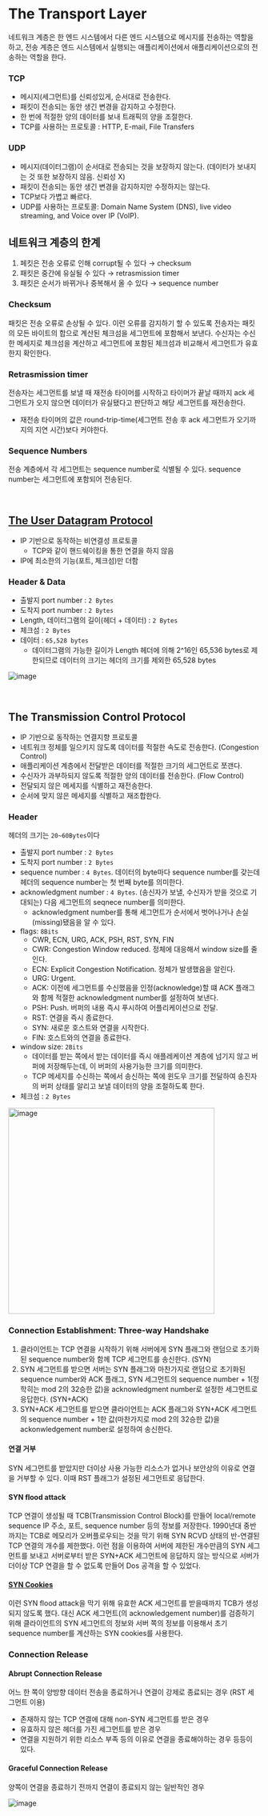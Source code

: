 # The Transport Layer

네트워크 계층은 한 엔드 시스템에서 다른 엔드 시스템으로 메시지를 전송하는 역할을 하고, 전송 계층은 엔드 시스템에서 실행되는 애플리케이션에서 애플리케이션으로의 전송하는 역할을 한다.

### TCP
- 메시지(세그먼트)를 신뢰성있게, 순서대로 전송한다.
- 패킷이 전송되는 동안 생긴 변경을 감지하고 수정한다.
- 한 번에 적절한 양의 데이터를 보내 트래픽의 양을 조절한다.
- TCP를 사용하는 프로토콜 : HTTP, E-mail, File Transfers

### UDP
- 메시지(데이터그램)이 순서대로 전송되는 것을 보장하지 않는다. (데이터가 보내지는 것 또한 보장하지 않음. 신뢰성 X)
- 패킷이 전송되는 동안 생긴 변경을 감지하지만 수정하지는 않는다.
- TCP보다 가볍고 빠르다.
- UDP를 사용하는 프로토콜: Domain Name System (DNS), live video streaming, and Voice over IP (VoIP).

## 네트워크 계층의 한계
1. 페킷은 전송 오류로 인해 corrupt될 수 있다 → checksum
2. 패킷은 중간에 유실될 수 있다 → retrasmission timer
3. 패킷은 순서가 바뀌거나 중복해서 올 수 있다 → sequence number

### Checksum
패킷은 전송 오류로 손상될 수 있다. 이런 오류를 감지하기 할 수 있도록 전송자는 패킷의 모든 바이트의 합으로 계산된 체크섬을 세그먼트에 포함해서 보낸다. 수신자는 수신한 메세지로 체크섬을 계산하고 세그먼트에 포함된 체크섬과 비교해서 세그먼트가 유효한지 확인한다.

### Retrasmission timer
전송자는 세그먼트를 보낼 때 재전송 타이머를 시작하고 타이머가 끝날 때까지 ack 세그먼트가 오지 않으면 데이터가 유실됐다고 판단하고 해당 세그먼트를 재전송한다.
- 재전송 타이머의 값은 round-trip-time(세그먼트 전송 후 ack 세그먼트가 오기까지의 지연 시간)보다 커야한다.

### Sequence Numbers
전송 계층에서 각 세그먼트는 sequence number로 식별될 수 있다. sequence number는 세그먼트에 포함되어 전송된다.

<br />

## [The User Datagram Protocol](https://datatracker.ietf.org/doc/pdf/rfc768.pdf)
- IP 기반으로 동작하는 비연결성 프로토콜
    - TCP와 같이 핸드쉐이킹을 통한 연결을 하지 않음
- IP에 최소한의 기능(포트, 체크섬)만 더함

### Header & Data
- 출발지 port number : `2 Bytes`
- 도착지 port number : `2 Bytes`
- Length, 데이터그램의 길이(헤더 + 데이터) : `2 Bytes`
- 체크섬 : `2 Bytes`
- 데이터 : `65,528 bytes`
   - 데이터그램의 가능한 길이가 Length 헤더에 의해 2^16인 65,536 bytes로 제한되므로 데이터의 크기는 헤더의 크기를 제외한 65,528 bytes
  
![image](https://user-images.githubusercontent.com/37496919/151689694-65168c98-7dea-467c-ad5c-bd76fdbeace9.png)

<br />

## The Transmission Control Protocol
- IP 기반으로 동작하는 연결지향 프로토콜
- 네트워크 정체를 일으키지 않도록 데이터를 적절한 속도로 전송한다. (Congestion Control)
- 애플리케이션 계층에서 전달받은 데이터를 적절한 크기의 세그먼트로 쪼갠다.
- 수신자가 과부하되지 않도록 적절한 양의 데이터를 전송한다. (Flow Control)
- 전달되지 않은 메세지를 식별하고 재전송한다.
- 순서에 맞지 않은 메세지를 식별하고 재조합한다.

### Header
헤더의 크기는 `20~60Bytes`이다 
- 출발지 port number : `2 Bytes`
- 도착지 port number : `2 Bytes`
- sequence number : `4 Bytes`. 데이터의 byte마다 sequence number를 갖는데 헤더의 sequence number는 첫 번째 byte를 의미한다.
- acknowledgment number : `4 Bytes`. (송신자가 보낼, 수신자가 받을 것으로 기대되는) 다음 세그먼트의 seqnece number를 의미한다.
    - acknowledgment number를 통해 세그먼트가 순서에서 벗어나거나 손실(missing)됐음을 알 수 있다.
- flags: `8Bits`
    - CWR, ECN, URG, ACK, PSH, RST, SYN, FIN
    - CWR: Congestion Window reduced. 정체에 대응해서 window size를 줄인다.
    - ECN: Explicit Congestion Notification. 정체가 발생했음을 알린다.
    - URG: Urgent.
    - ACK: 이전에 세그먼트를 수신했음을 인정(acknowledge)할 떄 ACK 플래그와 함께 적절한 acknowledgment number를 설정하여 보낸다. 
    - PSH: Push. 버퍼의 내용 즉시 푸시하여 어플리케이션으로 전달.
    - RST: 연결을 즉시 종료한다.
    - SYN: 새로운 호스트와 연결을 시작한다.
    - FIN: 호스트와의 연결을 종료한다.
- window size: `2Bits`
    - 데이터를 받는 쪽에서 받는 데이터를 즉시 애플레케이션 계층에 넘기지 않고 버퍼에 저장해두는데, 이 버퍼의 사용가능한 크기를 의미한다.
    - TCP 메세지를 수신하는 쪽에서 송신하는 쪽에 윈도우 크기를 전달하여 송진자의 버퍼 상태를 알리고 보낼 데이터의 양을 조절하도록 한다.
- 체크섬 : `2 Bytes`
<img width="412" alt="image" src="https://user-images.githubusercontent.com/37496919/156108275-c7edd997-7154-4cc0-b10e-b3b3f256f82f.png">

### Connection Establishment: Three-way Handshake
1. 클라이언트는 TCP 연결을 시작하기 위해 서버에게 SYN 플래그와 랜덤으로 초기화된 sequence number와 함께 TCP 세그먼트를 송신한다. (SYN)
2. SYN 세그먼트를 받으면 서버는 SYN 플래그와 마찬가지로 랜덤으로 초기화된 sequence number와 ACK 플래그, SYN 세그먼트의 sequence number + 1(정학히는 mod 2의 32승한 값)을 acknowledgment number로 설정한 세그먼트로 응답한다. (SYN+ACK)
3. SYN+ACK 세그먼트를 받으면 클라이언트는 ACK 플래그와 SYN+ACK 세그먼트의 sequence number + 1한 값(마찬가지로 mod 2의 32승한 값)을 ackonwledgement number로 설정하여 송신한다.

#### 연결 거부
SYN 세그먼트를 받았지만 더이상 사용 가능한 리소스가 없거나 보안상의 이유로 연결을 거부할 수 있다. 이때 RST 플래그가 설정된 세그먼트로 응답한다.

#### SYN flood attack
TCP 연결이 생성될 때 TCB(Transmission Control Block)를 만들어 local/remote sequence IP 주소, 포트, sequence number 등의 정보를 저장한다. 1990년대 중반까지는 TCB로 메모리가 오버플로우되는 것을 막기 위해 SYN RCVD 상태의 반-연결된 TCP 연결의 개수를 제한했다. 이런 점을 이용하여 서버에 제한된 개수만큼의 SYN 세그먼트를 보내고 서버로부터 받은 SYN+ACK 세그먼트에 응답하지 않는 방식으로 서버가 더이상 TCP 연결을 할 수 없도록 만들어 Dos 공격을 할 수 있었다.

#### [SYN Cookies](https://en.wikipedia.org/wiki/SYN_cookies)
이런 SYN flood attack을 막기 위해 유효한 ACK 세그먼트를 받을때까지 TCB가 생성되지 않도록 했다. 대신 ACK 세그먼트(의 acknowledgement number)를 검증하기 위해 클라이언트의 SYN 세그먼트의 정보와 서버 쪽의 정보를 이용해서 초기 sequence number를 계산하는 SYN cookies를 사용한다.

### Connection Release

#### Abrupt Connection Release
어느 한 쪽이 양방향 데이터 전송을 종료하거나 연결이 강제로 종료되는 경우 (RST 세그먼트 이용)
- 존재하지 않는 TCP 연결에 대해 non-SYN 세그먼트를 받은 경우
- 유효하지 않은 헤더를 가진 세그먼트를 받은 경우
- 연결을 지원하기 위한 리소스 부족 등의 이유로 연결을 종료해야하는 경우
등등이 있다.

#### Graceful Connection Release 
양쪽이 연결을 종료하기 전까지 연결이 종료되지 않는 일반적인 경우

![image](https://user-images.githubusercontent.com/37496919/157606472-6f3f8d9f-590c-4b52-8de7-138a71e62615.png)



